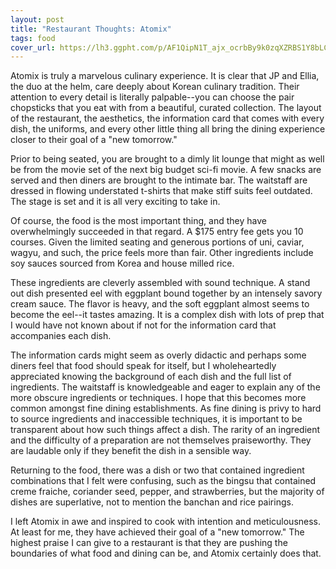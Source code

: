 ```yaml
---
layout: post
title: "Restaurant Thoughts: Atomix"
tags: food
cover_url: https://lh3.ggpht.com/p/AF1QipN1T_ajx_ocrbBy9k0zqXZRBS1Y8bLC87GwBDse=s1024
---
```


Atomix is truly a marvelous culinary experience. It is clear that JP and Ellia, the duo at the helm, care deeply about Korean culinary tradition. Their attention to every detail is literally palpable--you can choose the pair chopsticks that you eat with from a beautiful, curated collection. The layout of the restaurant, the aesthetics, the information card that comes with every dish, the uniforms, and every other little thing all bring the dining experience closer to their goal of a "new tomorrow."

Prior to being seated, you are brought to a dimly lit lounge that might as well be from the movie set of the next big budget sci-fi movie. A few snacks are served and then diners are brought to the intimate bar. The waitstaff are dressed in flowing understated t-shirts that make stiff suits feel outdated. The stage is set and it is all very exciting to take in.

Of course, the food is the most important thing, and they have overwhelmingly succeeded in that regard. A $175 entry fee gets you 10 courses. Given the limited seating and generous portions of uni, caviar, wagyu, and such, the price feels more than fair. Other ingredients include soy sauces sourced from Korea and house milled rice.

These ingredients are cleverly assembled with sound technique. A stand out dish presented eel with eggplant bound together by an intensely savory cream sauce. The flavor is heavy, and the soft eggplant almost seems to become the eel--it tastes amazing. It is a complex dish with lots of prep that I would have not known about if not for the information card that accompanies each dish.

The information cards might seem as overly didactic and perhaps some diners feel that food should speak for itself, but I wholeheartedly appreciated knowing the background of each dish and the full list of ingredients. The waitstaff is knowledgeable and eager to explain any of the more obscure ingredients or techniques. I hope that this becomes more common amongst fine dining establishments. As fine dining is privy to hard to source ingredients and inaccessible techniques, it is important to be transparent about how such things affect a dish. The rarity of an ingredient and the difficulty of a preparation are not themselves praiseworthy. They are laudable only if they benefit the dish in a sensible way.

Returning to the food, there was a dish or two that contained ingredient combinations that I felt were confusing, such as the bingsu that contained creme fraiche, coriander seed, pepper, and strawberries, but the majority of dishes are superlative, not to mention the banchan and rice pairings.

I left Atomix in awe and inspired to cook with intention and meticulousness. At least for me, they have achieved their goal of a "new tomorrow." The highest praise I can give to a restaurant is that they are pushing the boundaries of what food and dining can be, and Atomix certainly does that.
